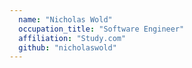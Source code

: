 ```yaml
---
  name: "Nicholas Wold"
  occupation_title: "Software Engineer"
  affiliation: "Study.com"
  github: "nicholaswold"
---
```

